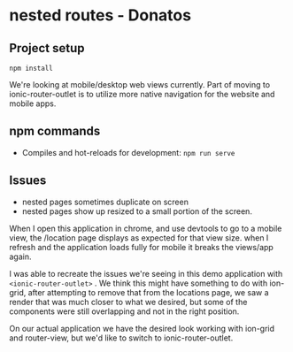 # nested routes - Donatos

## Project setup
```
npm install
```
We're looking at mobile/desktop web views currently. 
Part of moving to ionic-router-outlet is to utilize more native navigation for the website and mobile apps.

## npm commands
- Compiles and hot-reloads for development: `npm run serve`

## Issues
- nested pages sometimes duplicate on screen
- nested pages show up resized to a small portion of the screen.

When I open this application in chrome, and use devtools to go to a mobile view, the /location page displays as expected for that view size. when I refresh and the application loads fully for mobile it breaks the views/app again.

I was able to recreate the issues we're seeing in this demo application with `<ionic-router-outlet>` . 
We think this might have something to do with ion-grid, after attempting to remove that from the locations page, we saw a render that was much closer to what we desired, but some of the components were still overlapping and not in the right position.

On our actual application we have the desired look working with ion-grid and router-view, but we'd like to switch to ionic-router-outlet.


